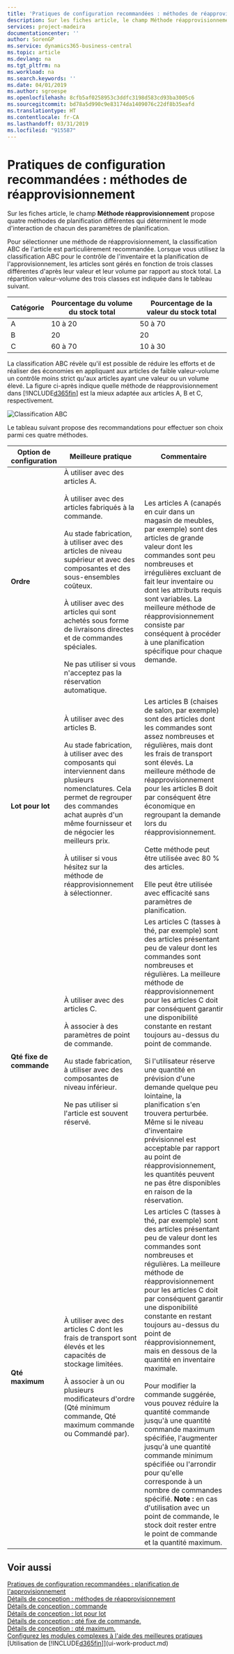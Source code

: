 ```yaml
---
title: 'Pratiques de configuration recommandées : méthodes de réapprovisionnement | Microsoft Docs'
description: Sur les fiches article, le champ Méthode réapprovisionnement propose quatre méthodes de planification différentes qui déterminent le mode d'interaction de chacun des paramètres de planification.
services: project-madeira
documentationcenter: ''
author: SorenGP
ms.service: dynamics365-business-central
ms.topic: article
ms.devlang: na
ms.tgt_pltfrm: na
ms.workload: na
ms.search.keywords: ''
ms.date: 04/01/2019
ms.author: sgroespe
ms.openlocfilehash: 8cfb5af0258953c3ddfc3198d583cd93ba3005c6
ms.sourcegitcommit: bd78a5d990c9e83174da1409076c22df8b35eafd
ms.translationtype: HT
ms.contentlocale: fr-CA
ms.lasthandoff: 03/31/2019
ms.locfileid: "915587"
---
```

# <a name="setup-best-practices-reordering-policies"></a>Pratiques de configuration recommandées : méthodes de réapprovisionnement
Sur les fiches article, le champ **Méthode réapprovisionnement** propose quatre méthodes de planification différentes qui déterminent le mode d'interaction de chacun des paramètres de planification.  

Pour sélectionner une méthode de réapprovisionnement, la classification ABC de l'article est particulièrement recommandée. Lorsque vous utilisez la classification ABC pour le contrôle de l'inventaire et la planification de l'approvisionnement, les articles sont gérés en fonction de trois classes différentes d'après leur valeur et leur volume par rapport au stock total. La répartition valeur-volume des trois classes est indiquée dans le tableau suivant.

|Catégorie|Pourcentage du volume du stock total|Pourcentage de la valeur du stock total|
|-----|-----------------------------|----------------------------|
|A|10 à 20|50 à 70|
|B|20|20|
|C|60 à 70|10 à 30|

La classification ABC révèle qu'il est possible de réduire les efforts et de réaliser des économies en appliquant aux articles de faible valeur-volume un contrôle moins strict qu'aux articles ayant une valeur ou un volume élevé. La figure ci-après indique quelle méthode de réapprovisionnement dans [!INCLUDE[d365fin](includes/d365fin_md.md)] est la mieux adaptée aux articles A, B et C, respectivement.

![Classification ABC](media/abc_classification.png "abc_classification")

Le tableau suivant propose des recommandations pour effectuer son choix parmi ces quatre méthodes.  

|Option de configuration|Meilleure pratique|Commentaire|  
|------------------|-------------------|-------------|  
|**Ordre**|À utiliser avec des articles A.<br /><br /> À utiliser avec des articles fabriqués à la commande.<br /><br /> Au stade fabrication, à utiliser avec des articles de niveau supérieur et avec des composantes et des sous-ensembles coûteux.<br /><br /> À utiliser avec des articles qui sont achetés sous forme de livraisons directes et de commandes spéciales.<br /><br /> Ne pas utiliser si vous n'acceptez pas la réservation automatique.|Les articles A (canapés en cuir dans un magasin de meubles, par exemple) sont des articles de grande valeur dont les commandes sont peu nombreuses et irrégulières excluant de fait leur inventaire ou dont les attributs requis sont variables. La meilleure méthode de réapprovisionnement consiste par conséquent à procéder à une planification spécifique pour chaque demande.|  
|**Lot pour lot**|À utiliser avec des articles B.<br /><br /> Au stade fabrication, à utiliser avec des composants qui interviennent dans plusieurs nomenclatures. Cela permet de regrouper des commandes achat auprès d'un même fournisseur et de négocier les meilleurs prix.<br /><br /> À utiliser si vous hésitez sur la méthode de réapprovisionnement à sélectionner.|Les articles B (chaises de salon, par exemple) sont des articles dont les commandes sont assez nombreuses et régulières, mais dont les frais de transport sont élevés. La meilleure méthode de réapprovisionnement pour les articles B doit par conséquent être économique en regroupant la demande lors du réapprovisionnement.<br /><br /> Cette méthode peut être utilisée avec 80 % des articles.<br /><br /> Elle peut être utilisée avec efficacité sans paramètres de planification.|  
|**Qté fixe de commande**|À utiliser avec des articles C.<br /><br /> À associer à des paramètres de point de commande.<br /><br /> Au stade fabrication, à utiliser avec des composantes de niveau inférieur.<br /><br /> Ne pas utiliser si l'article est souvent réservé.|Les articles C (tasses à thé, par exemple) sont des articles présentant peu de valeur dont les commandes sont nombreuses et régulières. La meilleure méthode de réapprovisionnement pour les articles C doit par conséquent garantir une disponibilité constante en restant toujours au-dessus du point de commande.<br /><br /> Si l'utilisateur réserve une quantité en prévision d'une demande quelque peu lointaine, la planification s'en trouvera perturbée. Même si le niveau d'inventaire prévisionnel est acceptable par rapport au point de réapprovisionnement, les quantités peuvent ne pas être disponibles en raison de la réservation.|  
|**Qté maximum**|À utiliser avec des articles C dont les frais de transport sont élevés et les capacités de stockage limitées.<br /><br /> À associer à un ou plusieurs modificateurs d'ordre (Qté minimum commande, Qté maximum commande ou Commandé par).|Les articles C (tasses à thé, par exemple) sont des articles présentant peu de valeur dont les commandes sont nombreuses et régulières. La meilleure méthode de réapprovisionnement pour les articles C doit par conséquent garantir une disponibilité constante en restant toujours au-dessus du point de réapprovisionnement, mais en dessous de la quantité en inventaire maximale.<br /><br /> Pour modifier la commande suggérée, vous pouvez réduire la quantité commande jusqu'à une quantité commande maximum spécifiée, l'augmenter jusqu'à une quantité commande minimum spécifiée ou l'arrondir pour qu'elle corresponde à un nombre de commandes spécifié. **Note :** en cas d'utilisation avec un point de commande, le stock doit rester entre le point de commande et la quantité maximum.|  

## <a name="see-also"></a>Voir aussi  
 [Pratiques de configuration recommandées : planification de l'approvisionnement](setup-best-practices-supply-planning.md)   
 [Détails de conception : méthodes de réapprovisionnement](design-details-reordering-policies.md)   
 [Détails de conception : commande](design-details-order.md)   
 [Détails de conception : lot pour lot](design-details-lot-for-lot.md)   
 [Détails de conception : qté fixe de commande.](design-details-fixed-reorder-qty.md)   
 [Détails de conception : qté maximum.](design-details-maximum-qty.md)   
 [Configurez les modules complexes à l'aide des meilleures pratiques](set-up-complex-application-areas-using-best-practices.md)  
 [Utilisation de [!INCLUDE[d365fin](includes/d365fin_md.md)]](ui-work-product.md)
